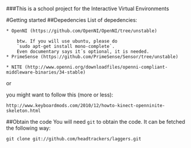 ###This is a school project for the Interactive Virtual Environments 

#Getting started
##Depedencies
List of depedencies:

	* OpenNI (https://github.com/OpenNI/OpenNI/tree/unstable)

		btw. If you will use ubuntu, please do
		`sudo apt-get install mono-complete`.
		Even documentary says it´s optional, it is needed.
	* PrimeSense (https://github.com/PrimeSense/Sensor/tree/unstable)

	* NITE (http://www.openni.org/downloadfiles/openni-compliant-middleware-binaries/34-stable)


or

you might want to follow this (more or less):

`http://www.keyboardmods.com/2010/12/howto-kinect-openninite-skeleton.html`

##Obtain the code
You will need `git` to obtain the code. It can be fetched the following way:

	git clone git://github.com/headtrackers/laggers.git

